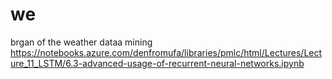 # we
brgan of the weather dataa mining
https://notebooks.azure.com/denfromufa/libraries/pmlc/html/Lectures/Lecture_11_LSTM/6.3-advanced-usage-of-recurrent-neural-networks.ipynb
